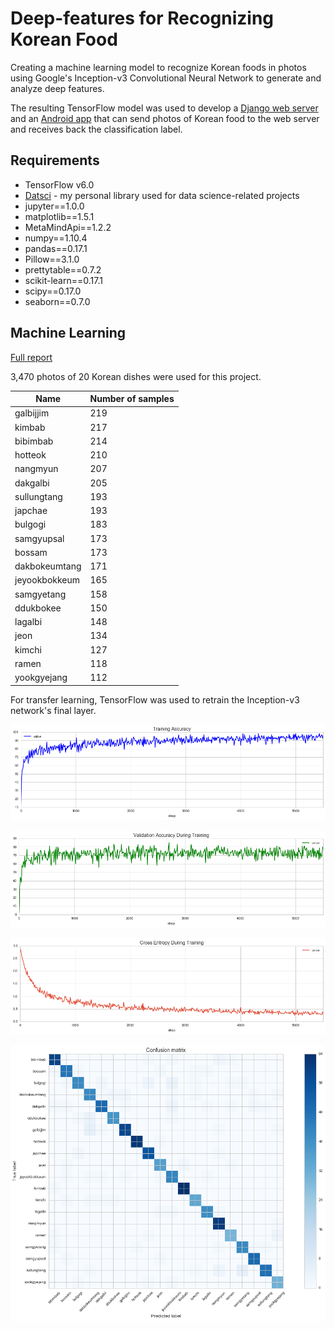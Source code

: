 # Deep-features for Recognizing Korean Food

Creating a machine learning model to recognize Korean foods in photos using Google's Inception-v3 Convolutional Neural Network to generate and analyze deep features.

The resulting TensorFlow model was used to develop a [Django web server](https://github.com/jjinking/kfood-server) and an [Android app](https://github.com/jjinking/kfood-android) that can send photos of Korean food to the web server and receives back the classification label.

## Requirements

- TensorFlow v6.0
- [Datsci](https://github.com/jjinking/datsci/) - my personal library used for data science-related projects
- jupyter==1.0.0
- matplotlib==1.5.1
- MetaMindApi==1.2.2
- numpy==1.10.4
- pandas==0.17.1
- Pillow==3.1.0
- prettytable==0.7.2
- scikit-learn==0.17.1
- scipy==0.17.0
- seaborn==0.7.0


## Machine Learning

[Full report](https://github.com/jjinking/deep-features/blob/master/report.pdf)

3,470 photos of 20 Korean dishes were used for this project.

| Name           |  Number of samples
| -----------		 | ------------------
| galbijjim      |  219
| kimbab         |  217
| bibimbab       |  214
| hotteok        |  210
| nangmyun       |  207
| dakgalbi       |  205
| sullungtang    |  193
| japchae        |  193
| bulgogi        |  183
| samgyupsal     |  173
| bossam         |  173
| dakbokeumtang  |  171
| jeyookbokkeum  |  165
| samgyetang     |  158
| ddukbokee      |  150
| lagalbi        |  148
| jeon           |  134
| kimchi         |  127
| ramen          |  118
| yookgyejang    |  112


For transfer learning, TensorFlow was used to retrain the Inception-v3 network's final layer.

![Training Accuracy \label{figure_train_acc}](report_images/train_acc.png "TensorFlow Training Accuracy")

![Validation Accuracy \label{figure_valid_acc}](report_images/valid_acc.png "Validation Accuracy During Training")

![Cross Entropy \label{figure_cross_ent}](report_images/cross_ent.png "Cross Entropy During Training")

![Confusion Matrix on Test Set \label{figure_cm}](report_images/retrained_cm.png "Confusion Matrix on Test Set")
